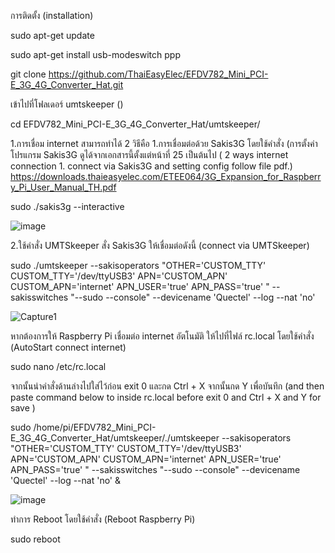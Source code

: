 การติดตั้ง (installation)

sudo apt-get update 

sudo apt-get install usb-modeswitch ppp 

git clone https://github.com/ThaiEasyElec/EFDV782_Mini_PCI-E_3G_4G_Converter_Hat.git


เข้าไปที่โฟลเดอร์ umtskeeper ()

cd EFDV782_Mini_PCI-E_3G_4G_Converter_Hat/umtskeeper/


1.การเชื่อม internet สามารถทำได้ 2 วิธีคือ 1.การเชื่อมต่อด้วย Sakis3G โดยใช้คำสั่ง (การตั้งค่าโปรแกรม Sakis3G ดูได้จากเอกสารนี้ตั้งแต่หน้าที่ 25 เป็นต้นไป  ( 2 ways internet connection 1. connect via Sakis3G and setting config follow file pdf.) https://downloads.thaieasyelec.com/ETEE064/3G_Expansion_for_Raspberry_Pi_User_Manual_TH.pdf 

sudo ./sakis3g --interactive

![image](https://user-images.githubusercontent.com/8803501/105305884-b1e74580-5bee-11eb-844d-12134bb698a2.png)


2.ใช้คำสั่ง UMTSkeeper สั่ง Sakis3G ให้เชื่อมต่อดังนี้  (connect via UMTSkeeper)

sudo ./umtskeeper --sakisoperators "OTHER='CUSTOM_TTY' CUSTOM_TTY='/dev/ttyUSB3' APN='CUSTOM_APN' CUSTOM_APN='internet' APN_USER='true' APN_PASS='true' " --sakisswitches "--sudo --console" --devicename 'Quectel' --log --nat 'no'

![Capture1](https://user-images.githubusercontent.com/8803501/105302203-d2fb6680-5bed-11eb-8e81-9cc37ecda3c5.JPG)



หากต้องการให้ Raspberry Pi เชื่อมต่อ internet อัตโนมัติ ให้ไปที่ไฟล์ rc.local โดยใช้คำสั่ง (AutoStart connect internet)

sudo nano /etc/rc.local


จากนั้นนำคำสั่งด้านล่างไปใส่ไว้ก่อน exit 0 และกด Ctrl + X จากนั้นกด Y เพื่อบันทึก (and then paste command below to inside rc.local before exit 0 and Ctrl + X and Y for save  )

sudo /home/pi/EFDV782_Mini_PCI-E_3G_4G_Converter_Hat/umtskeeper/./umtskeeper --sakisoperators "OTHER='CUSTOM_TTY' CUSTOM_TTY='/dev/ttyUSB3' APN='CUSTOM_APN' CUSTOM_APN='internet' APN_USER='true' APN_PASS='true' " --sakisswitches "--sudo --console" --devicename 'Quectel' --log --nat 'no' & 

![image](https://user-images.githubusercontent.com/8803501/105316677-c974fd00-5bf3-11eb-993a-d7145fd50690.png)


 ทำการ Reboot โดยใช้คำสั่ง (Reboot Raspberry Pi)
 
 sudo reboot
